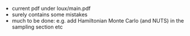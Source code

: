 - current pdf under loux/main.pdf
- surely contains some mistakes
- much to be done: e.g. add Hamiltonian Monte Carlo (and NUTS) in the sampling section etc
